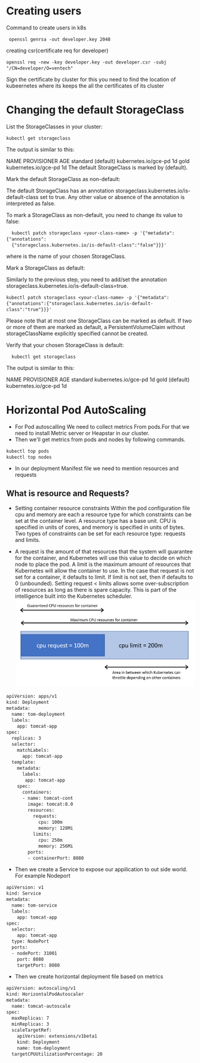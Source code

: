 # Creating users
Command to create users in k8s

```
 openssl genrsa -out developer.key 2048
```
creating csr(certificate req for developer)
```
openssl req -new -key developer.key -out developer.csr -subj "/CN=developer/O=ventech"
```
Sign the certificate by cluster for this you need to find the location of kubeernetes where its keeps the all the certificates of its cluster
# Changing the default StorageClass
List the StorageClasses in your cluster:
```
kubectl get storageclass
```
The output is similar to this:

NAME                 PROVISIONER               AGE
standard (default)   kubernetes.io/gce-pd      1d
gold                 kubernetes.io/gce-pd      1d
The default StorageClass is marked by (default).

Mark the default StorageClass as non-default:

The default StorageClass has an annotation storageclass.kubernetes.io/is-default-class set to true. Any other value or absence of the annotation is interpreted as false.

To mark a StorageClass as non-default, you need to change its value to false:
```
  kubectl patch storageclass <your-class-name> -p '{"metadata": {"annotations":
  {"storageclass.kubernetes.io/is-default-class":"false"}}}'
```
where <your-class-name> is the name of your chosen StorageClass.

Mark a StorageClass as default:

Similarly to the previous step, you need to add/set the annotation storageclass.kubernetes.io/is-default-class=true.

``` 
kubectl patch storageclass <your-class-name> -p '{"metadata": {"annotations":{"storageclass.kubernetes.io/is-default-class":"true"}}}'
```
Please note that at most one StorageClass can be marked as default. If two or more of them are marked as default, a PersistentVolumeClaim without storageClassName explicitly specified cannot be created.

Verify that your chosen StorageClass is default:
```
  kubectl get storageclass
```
The output is similar to this:

  NAME             PROVISIONER               AGE
  standard         kubernetes.io/gce-pd      1d
  gold (default)   kubernetes.io/gce-pd      1d
# Horizontal Pod AutoScaling 

* For Pod autoscalling We need to collect metrics From pods.For that we need to install Metric server or Heapstar in our cluster.
* Then we'll get metrics from pods and nodes by following commands.
```
kubectl top pods
kubectl top nodes
```
* In our deployment Manifest file we need to mention resources and requests
## What is resource and Requests?
* Setting container resource constraints
Within the pod configuration file cpu and memory are each a resource type for which constraints can be set at the container level. A resource type has a base unit. CPU is specified in units of cores, and memory is specified in units of bytes. Two types of constraints can be set for each resource type: requests and limits.

* A request is the amount of that resources that the system will guarantee for the container, and Kubernetes will use this value to decide on which node to place the pod. A limit is the maximum amount of resources that Kubernetes will allow the container to use. In the case that request is not set for a container, it defaults to limit. If limit is not set, then if defaults to 0 (unbounded). Setting request < limits allows some over-subscription of resources as long as there is spare capacity. This is part of the intelligence built into the Kubernetes scheduler.
![](resource.png)
```
apiVersion: apps/v1
kind: Deployment
metadata:
  name: tom-deployment
  labels:
    app: tomcat-app 
spec:
  replicas: 3
  selector:
    matchLabels:
      app: tomcat-app
  template:
    metadata:
      labels:
       app: tomcat-app
    spec:
      containers:
      - name: tomcat-cont
        image: tomcat:8.0
        resources:
          requests:
            cpu: 100m
            memory: 128Mi
          limits:
            cpu: 250m
            memory: 256Mi
        ports:
        - containerPort: 8080
```

* Then we create a Service to expose our appilication to out side world.
For example Nodeport
```
apiVersion: v1
kind: Service
metadata:
  name: tom-service
  labels:
    app: tomcat-app
spec:
  selector:
    app: tomcat-app
  type: NodePort
  ports:
  - nodePort: 31001
    port: 8080
    targetPort: 8080
```

* Then we create horizontal deployment file based on metrics

```
apiVersion: autoscaling/v1
kind: HorizontalPodAutoscaler
metadata:
  name: tomcat-autoscale
spec:
  maxReplicas: 7
  minReplicas: 3
  scaleTargetRef:
    apiVersion: extensions/v1beta1
    kind: Deployment
    name: tom-deployment
  targetCPUUtilizationPercentage: 20
```

